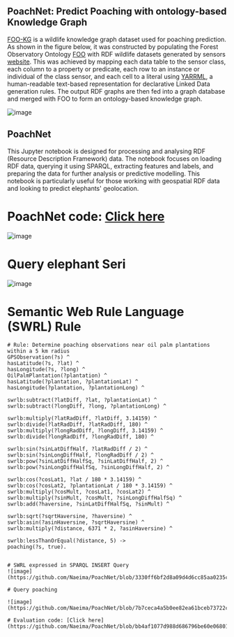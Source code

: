## PoachNet: Predict Poaching with ontology-based Knowledge Graph

[FOO-KG](https://naeima.github.io/fooKG/) is a wildlife knowledge graph dataset used for poaching prediction. As shown in the figure below, it was constructed by populating the Forest Observatory Ontology [FOO](https://w3id.org/def/foo#) with RDF wildlife datasets generated by sensors [website](https://ontology.forest-observatory.org). This was achieved by mapping each data table to the sensor class, each column to a property or predicate, each row to an instance or individual of the class sensor, and each cell to a literal using [YARRML](https://rml.io/yarrrml/), a human-readable text-based representation for declarative Linked Data generation rules. The output RDF graphs are then fed into a graph database and merged with FOO to form an ontology-based knowledge graph.

![image](https://github.com/Naeima/PoachNet/blob/ed7689e9128f9bf37cf51e5cdf7bc5c70d86e07e/KGBuild.png)


## PoachNet 

This Jupyter notebook is designed for processing and analysing RDF (Resource Description Framework) data. The notebook focuses on loading RDF data, querying it using SPARQL, extracting features and labels, and preparing the data for further analysis or predictive modelling. This notebook is particularly useful for those working with geospatial RDF data and looking to predict elephants' geolocation. 

# PoachNet code: [Click here](https://github.com/Naeima/PoachNet/blob/e21c46c0698c39fa626096ab650d506716c1682d/PoachNet.ipynb)


![image](https://github.com/Naeima/PoachNet/blob/6416298db13ed86751840e0a68ded5f63cf3179c/PoachNet.png)

# Query elephant Seri

![image](https://github.com/Naeima/PoachNet/blob/f59fba205a473eaeb19f24192fc45e38c5db0dd3/SelectSeri.png)

# Semantic Web Rule Language (SWRL) Rule

```swrl
# Rule: Determine poaching observations near oil palm plantations within a 5 km radius
GPSObservation(?s) ^ 
hasLatitude(?s, ?lat) ^ 
hasLongitude(?s, ?long) ^ 
OilPalmPlantation(?plantation) ^ 
hasLatitude(?plantation, ?plantationLat) ^ 
hasLongitude(?plantation, ?plantationLong) ^

swrlb:subtract(?latDiff, ?lat, ?plantationLat) ^
swrlb:subtract(?longDiff, ?long, ?plantationLong) ^

swrlb:multiply(?latRadDiff, ?latDiff, 3.14159) ^ 
swrlb:divide(?latRadDiff, ?latRadDiff, 180) ^ 
swrlb:multiply(?longRadDiff, ?longDiff, 3.14159) ^ 
swrlb:divide(?longRadDiff, ?longRadDiff, 180) ^ 

swrlb:sin(?sinLatDiffHalf, ?latRadDiff / 2) ^ 
swrlb:sin(?sinLongDiffHalf, ?longRadDiff / 2) ^ 
swrlb:pow(?sinLatDiffHalfSq, ?sinLatDiffHalf, 2) ^ 
swrlb:pow(?sinLongDiffHalfSq, ?sinLongDiffHalf, 2) ^

swrlb:cos(?cosLat1, ?lat / 180 * 3.14159) ^ 
swrlb:cos(?cosLat2, ?plantationLat / 180 * 3.14159) ^ 
swrlb:multiply(?cosMult, ?cosLat1, ?cosLat2) ^ 
swrlb:multiply(?sinMult, ?cosMult, ?sinLongDiffHalfSq) ^ 
swrlb:add(?haversine, ?sinLatDiffHalfSq, ?sinMult) ^ 

swrlb:sqrt(?sqrtHaversine, ?haversine) ^ 
swrlb:asin(?asinHaversine, ?sqrtHaversine) ^ 
swrlb:multiply(?distance, 6371 * 2, ?asinHaversine) ^ 

swrlb:lessThanOrEqual(?distance, 5) -> 
poaching(?s, true).


# SWRL expressed in SPARQL INSERT Query 
![image](https://github.com/Naeima/PoachNet/blob/3330ff6bf2d8a09d4d6cc85aa0235c30f6cc2f36/SWRL.png)

# Query poaching 

![image](https://github.com/Naeima/PoachNet/blob/7b7ceca4a5b0ee82ea61bceb73722cb108e78452/SelectPoaching.png)

# Evaluation code: [Click here](https://github.com/Naeima/PoachNet/blob/bb4af1077d988d686796be60e0680154e02c244c/Linear_Regression%2C_Polynomial_and_VAR.ipynb)
